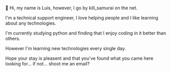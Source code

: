 👋 Hi, my name is Luis, however, I go by kill_samurai on the net.

I'm a technical support engineer, I love helping people and I like learning about any technologies.

I'm currently studying python and finding that I enjoy coding in it better than others.

However I'm learning new technologies every single day.

Hope your stay is pleasent and that you've found what you came here looking for... if not... shoot me an email?

<!---
kill-samurai/kill-samurai is a ✨ special ✨ repository because its `README.md` (this file) appears on your GitHub profile.
You can click the Preview link to take a look at your changes.
--->
